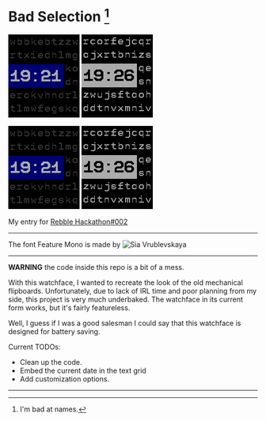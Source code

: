 # Bad Selection [^1]
![Basalt](./basalt.png) ![Diorite](./diorite.png)

![Basalt](./basalt.gif) ![Diorite](./diorite.gif)

My entry for [Rebble Hackathon#002](https://rebble.io/hackathon-002/)

---

The font Feature Mono is made by ![Sia Vrublevskaya](https://www.behance.net/siiiiia#)

---
**WARNING** the code inside this repo is a bit of a mess. 

With this watchface, I wanted to recreate the look of the old mechanical flipboards. Unfortunately, due to lack of IRL time and poor planning from my side, this project is very much underbaked. The watchface in its current form works, but it's fairly featureless.

Well, I guess if I was a good salesman I could say that this watchface is designed for battery saving.

Current TODOs:

- Clean up the code.
- Embed the current date in the text grid
- Add customization options.

--- 
[^1]: I'm bad at names.